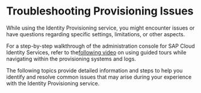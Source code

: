 <!-- loiof3731103d73b43d3b01430ebfface343 -->

# Troubleshooting Provisioning Issues

While using the Identity Provisioning service, you might encounter issues or have questions regarding specific settings, limitations, or other aspects.



For a step-by-step walkthrough of the administration console for SAP Cloud Identity Services, refer to the[following video](https://sapvideo.cfapps.eu10-004.hana.ondemand.com/?entry_id=1_mjt9025b) on using guided tours while navigating within the provisioning systems and logs.

The following topics provide detailed information and steps to help you identify and resolve common issues that may arise during your experience with the Identity Provisioning service.

